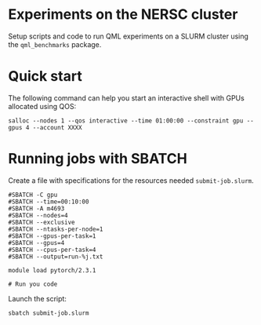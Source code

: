 # Experiments on the NERSC cluster

Setup scripts and code to run QML experiments on a SLURM cluster using the 
`qml_benchmarks` package.

# Quick start

The following command can help you start an interactive shell with GPUs
allocated using QOS:

```
salloc --nodes 1 --qos interactive --time 01:00:00 --constraint gpu --gpus 4 --account XXXX
```

# Running jobs with SBATCH

Create a file with specifications for the resources needed
`submit-job.slurm`.

```
#SBATCH -C gpu
#SBATCH --time=00:10:00
#SBATCH -A m4693
#SBATCH --nodes=4
#SBATCH --exclusive
#SBATCH --ntasks-per-node=1
#SBATCH --gpus-per-task=1
#SBATCH --gpus=4
#SBATCH --cpus-per-task=4
#SBATCH --output=run-%j.txt

module load pytorch/2.3.1

# Run you code
```

Launch the script:

```
sbatch submit-job.slurm
```
